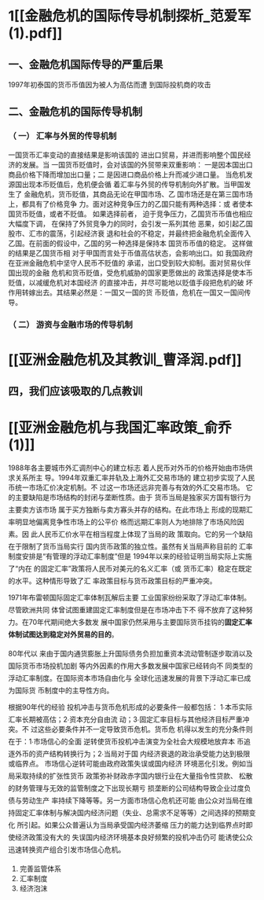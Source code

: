 # 1[[金融危机的国际传导机制探析_范爱军(1).pdf]]

## 一、金融危机国际传导的严重后果
1997年初泰国的货币币值因为被人为高估而遭 到国际投机商的攻击
## 二、金融危机的国际传导机制
### （ 一） 汇率与外贸的传导机制
一国货币汇率变动的直接结果是影响该国的 进出口贸易，并进而影响整个国民经济的发展。当 一国货币贬值时，会对该国的外贸带来双重影响： 一是因本国出口商品价格下降而增加出口量；二 是因进口商品价格上升而减少进口量。
当危机发源国出现本币贬值后，危机便会循 着汇率与外贸的传导机制向外扩散。当甲国发生了 金融危机，货币贬值，其商品无论在甲国市场、乙 国市场还是在第三国市场上，都具有了价格竞争 力。面对这种竞争压力的乙国只能有两种选择：或 者使本国货币贬值，或者不贬值。 如果选择前者， 迫于竞争压力，乙国货币币值也相应大幅度下调， 在保持了外贸竞争力的同时，会引发一系列其他 恶果，如引起乙国股市、汇市的震荡，引起经济衰 退和社会的不稳定，并最终把金融危机全面传入 乙国。在前面的假设中，乙国的另一种选择是保持本 国货币币值的稳定。 这样做的结果是乙国货币相 对于甲国而言处于币值高估状态，会影响出口。如 我国政府在亚洲金融危机中坚守人民币不贬值的 承诺，出口受到较大抑制。面对贸易伙伴国出现的金融 危机和货币贬值，受危机威胁的国家更愿做出的 政策选择是使本币贬值，以减缓危机对本国经济 的直接冲击，并尽可能地以贬值手段把危机的破 坏作用转嫁出去。其结果必然是：一国又一国的货 币贬值，危机在一国又一国间传导。
### （ 二） 游资与金融市场的传导机制

# [[亚洲金融危机及其教训_曹泽润.pdf]]

## 四，我们应该吸取的几点教训

# [[亚洲金融危机与我国汇率政策_俞乔(1)]]

1988年各主要城市外汇调剂中心的建立标志 着人民币对外币的价格开始由市场供求关系所主 导。1994年双重汇率并轨及上海外汇交易市场的 建立初步实现了人民币统一市场汇价决定机制。不 过这一市场还远非完善与有效的外汇交易市场。
它的主要缺陷是市场结构的封闭与垄断性质。由于 货币当局是独家买方国有银行为主要卖方该市场 属于买方独断与卖方寡头并存的结构。在此市场上 形成的现期汇率明显地偏离竞争性市场上的公平价 格而远期汇率则人为地排除了市场风险因素。因 此人民币汇价水平在相当程度上体现了当局的政 策取向。它的另一个缺陷在于限制了货币当局实行 国内货币政策的独立性。虽然有关当局声称目前的 汇率制度安排是“有管理的浮动汇率制度”但是 1994年以来的经验证明当局实际上实施了“内在 的固定汇率”政策将人民币对美元的名义汇率（或 货币汇率）稳定在既定的水平。这种情形导致了汇 率政策目标与货币政策目标的严重冲突。

1971年布雷顿国际固定汇率体制瓦解后主要 工业国家纷纷采取了浮动汇率体制。尽管欧洲共同 体曾试图重建固定汇率制度但是在市场冲击下不 得不放弃了这种努力。在70年代期间绝大多数发 展中国家仍然采用与主要国际货币挂钩的**固定汇率 体制试图达到稳定对外贸易的目的**。

80年代以 来由于国内通货膨胀上升国际债务负担加重资本流动管制逐步取消以及国际货币市场投机加剧 等内外因素的作用大多数发展中国家已经转向不 同类型的浮动汇率制度。在国际资本市场自由化与 全球化迅速发展的背景下浮动汇率已成为国际货 币制度中的主导性方向。 

根据90年代的经验 投机冲击与货币危机形成的必要条件一般都包括： 1∙本币实际汇率长期被高估；2∙资本充分自由流 动；3∙固定汇率目标与其他经济目标严重冲突。不 过这些必要条件并不一定导致货币危机。货币危 机得以发生的充分条件则在于：1∙市场信心的全面 逆转使货币投机冲击演变为全社会大规模地放弃本 币追逐外币的资产结构转换行为；2∙当局对于国 内经济衰退的政治承受能力达到极限或临界点。
市场信心逆转可能由政府政策失误或国内经济 环境恶化引发。例如当局采取持续的扩张性货币 政策弥补财政赤字国内银行业在大量指令性贷款、 松散的财务管理与无效的监管制度之下出现长期亏 损垄断的公司结构导致企业过度负债与劳动生产 率持续下降等等。另一方面市场信心危机还可能 由公众对当局在维持固定汇率体制与解决国内经济问题（失业、总需求不足等等）之间选择的预期变化 所引起。如果公众普遍认为当局承受国内经济萎缩 压力的能力达到临界点时即使经济政策没有大的 失误国内经济环境基本良好频繁的投机冲击仍可 能诱使公众迅速转换资产组合引发市场信心危机。



1. 完善监管体系
2. 汇率制度
3. 经济泡沫